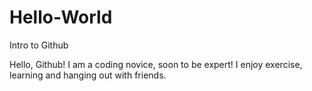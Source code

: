 # Hello-World
Intro to Github

Hello, Github! I am a coding novice, soon to be expert! I enjoy exercise, learning and hanging out with friends.
